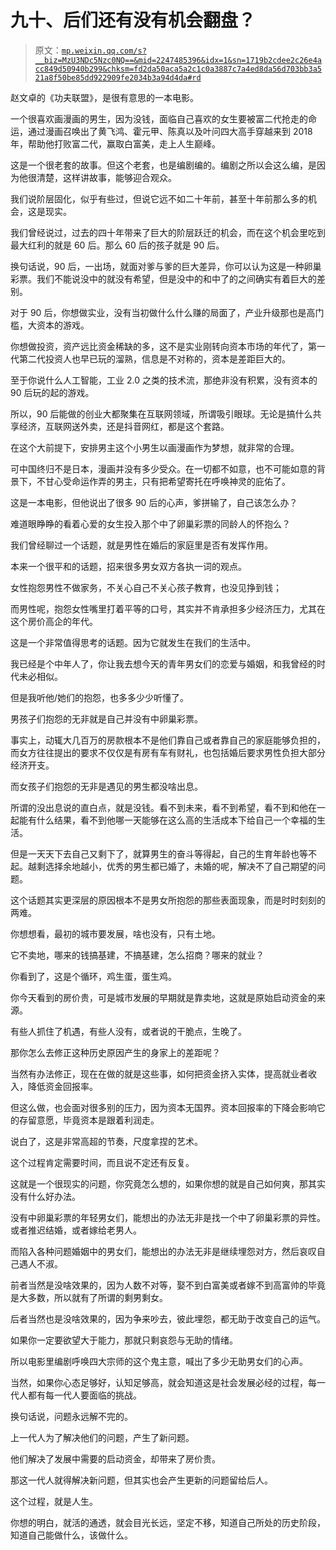 # 九十、后们还有没有机会翻盘？

> 原文：[`mp.weixin.qq.com/s?__biz=MzU3NDc5Nzc0NQ==&mid=2247485396&idx=1&sn=1719b2cdee2c26e4acc849d50940b299&chksm=fd2da50aca5a2c1c0a3887c7a4ed8da56d703bb3a521a8f50be85dd922909fe2034b3a94d4da#rd`](http://mp.weixin.qq.com/s?__biz=MzU3NDc5Nzc0NQ==&mid=2247485396&idx=1&sn=1719b2cdee2c26e4acc849d50940b299&chksm=fd2da50aca5a2c1c0a3887c7a4ed8da56d703bb3a521a8f50be85dd922909fe2034b3a94d4da#rd)

赵文卓的《功夫联盟》，是很有意思的一本电影。

一个很喜欢画漫画的男生，因为没钱，面临自己喜欢的女生要被富二代抢走的命运，通过漫画召唤出了黄飞鸿、霍元甲、陈真以及叶问四大高手穿越来到 2018 年，帮助他打败富二代，赢取白富美，走上人生巅峰。

这是一个很老套的故事。但这个老套，也是编剧编的。编剧之所以会这么编，是因为他很清楚，这样讲故事，能够迎合观众。

我们说阶层固化，似乎有些过，但说它远不如二十年前，甚至十年前那么多的机会，这是现实。

我们曾经说过，过去的四十年带来了巨大的阶层跃迁的机会，而在这个机会里吃到最大红利的就是 60 后。那么 60 后的孩子就是 90 后。

换句话说，90 后，一出场，就面对爹与爹的巨大差异，你可以认为这是一种卵巢彩票。我们不能说没中的就没有希望，但是没中的和中了的之间确实有着巨大的差别。

对于 90 后，你想做实业，没有当初做什么什么赚的局面了，产业升级那也是高门槛，大资本的游戏。

你想做投资，资产远比资金稀缺的多，这不是实业刚转向资本市场的年代了，第一代第二代投资人也早已玩的溜熟，信息是不对称的，资本是差距巨大的。

至于你说什么人工智能，工业 2.0 之类的技术流，那绝非没有积累，没有资本的 90 后玩的起的游戏。

所以，90 后能做的创业大都聚集在互联网领域，所谓吸引眼球。无论是搞什么共享经济，互联网送外卖，还是抖音网红，都是这个套路。

在这个大前提下，安排男主这个小男生以画漫画作为梦想，就非常的合理。

可中国终归不是日本，漫画并没有多少受众。在一切都不如意，也不可能如意的背景下，不甘心受命运作弄的男主，只有把希望寄托在呼唤神灵的庇佑了。

这是一本电影，但他说出了很多 90 后的心声，爹拼输了，自己该怎么办？

难道眼睁睁的看着心爱的女生投入那个中了卵巢彩票的同龄人的怀抱么？

我们曾经聊过一个话题，就是男性在婚后的家庭里是否有发挥作用。

本来一个很平和的话题，招来很多男女双方各执一词的观点。

女性抱怨男性不做家务，不关心自己不关心孩子教育，也没见挣到钱；

而男性呢，抱怨女性嘴里打着平等的口号，其实并不肯承担多少经济压力，尤其在这个房价高企的年代。

这是一个非常值得思考的话题。因为它就发生在我们的生活中。

我已经是个中年人了，你让我去想今天的青年男女们的恋爱与婚姻，和我曾经的时代未必相似。

但是我听他/她们的抱怨，也多多少少听懂了。

男孩子们抱怨的无非就是自己并没有中卵巢彩票。

事实上，动辄大几百万的房款根本不是他们靠自己或者靠自己的家庭能够负担的，而女方往往提出的要求不仅仅是有房有车有财礼，也包括婚后要求男性负担大部分经济开支。

而女孩子们抱怨的无非是遇见的男生都没啥出息。

所谓的没出息说的直白点，就是没钱。看不到未来，看不到希望，看不到和他在一起能有什么结果，看不到他哪一天能够在这么高的生活成本下给自己一个幸福的生活。

但是一天天下去自己又剩下了，就算男生的奋斗等得起，自己的生育年龄也等不起。越剩选择余地越小，优秀的男生都已婚了，未婚的呢，解决不了自己期望的问题。

这个话题其实更深层的原因根本不是男女所抱怨的那些表面现象，而是时时刻刻的两难。

你想想看，最初的城市要发展，啥也没有，只有土地。

它不卖地，哪来的钱搞基建，不搞基建，怎么招商？哪来的就业？

你看到了，这是个循环，鸡生蛋，蛋生鸡。

你今天看到的房价贵，可是城市发展的早期就是靠卖地，这就是原始启动资金的来源。

有些人抓住了机遇，有些人没有，或者说的干脆点，生晚了。

那你怎么去修正这种历史原因产生的身家上的差距呢？

当然有办法修正，现在在做的就是这些事，如何把资金挤入实体，提高就业者收入，降低资金回报率。

但这么做，也会面对很多别的压力，因为资本无国界。资本回报率的下降会影响它的存留意愿，毕竟资本是跟着利润走。

说白了，这是非常高超的节奏，尺度拿捏的艺术。

这个过程肯定需要时间，而且说不定还有反复。

这就是一个很现实的问题，你究竟怎么想的，如果你想的就是自己如何爽，那其实没有什么好办法。

没有中卵巢彩票的年轻男女们，能想出的办法无非是找一个中了卵巢彩票的异性。或者推迟结婚，或者嫁给老男人。

而陷入各种问题婚姻中的男女们，能想出的办法无非是继续埋怨对方，然后哀叹自己遇人不淑。

前者当然是没啥效果的，因为人数不对等，娶不到白富美或者嫁不到高富帅的毕竟是大多数，所以就有了所谓的剩男剩女。

后者当然也是没啥效果的，因为争来吵去，彼此埋怨，都无助于改变自己的运气。

如果你一定要欲望大于能力，那就只剩哀怨与无助的情绪。

所以电影里编剧呼唤四大宗师的这个鬼主意，喊出了多少无助男女们的心声。

当然，如果你心态足够好，认知足够高，就会知道这是社会发展必经的过程，每一代人都有每一代人要面临的挑战。

换句话说，问题永远解不完的。

上一代人为了解决他们的问题，产生了新问题。

他们解决了发展中需要的启动资金，却带来了房价贵。

那这一代人就得解决新问题，但其实也会产生更新的问题留给后人。

这个过程，就是人生。

你想的明白，就活的通透，就会目光长远，坚定不移，知道自己所处的历史阶段，知道自己能做什么，该做什么。